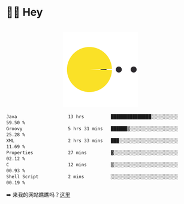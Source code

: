 
# 👋🏻 Hey
<div align="center">
	<br>
	<img src="https://raw.githubusercontent.com/Aniket965/Aniket965/master/pacman.svg?sanitize=true" width="200" height="200">
	<br>
</div>

<!--START_SECTION:waka-->

```text
Java                   13 hrs          ███████████████░░░░░░░░░░   59.50 %
Groovy                 5 hrs 31 mins   ██████▒░░░░░░░░░░░░░░░░░░   25.28 %
XML                    2 hrs 33 mins   ███░░░░░░░░░░░░░░░░░░░░░░   11.69 %
Properties             27 mins         ▓░░░░░░░░░░░░░░░░░░░░░░░░   02.12 %
C                      12 mins         ▒░░░░░░░░░░░░░░░░░░░░░░░░   00.93 %
Shell Script           2 mins          ░░░░░░░░░░░░░░░░░░░░░░░░░   00.19 %
```

<!--END_SECTION:waka-->

 ➡️  来我的网站瞧瞧吗？[这里](https://www.shaolongfei.com)
